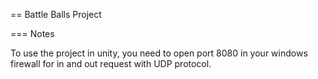 == Battle Balls Project

=== Notes

To use the project in unity, you need to open port 8080 in your windows firewall for in and out request with UDP protocol.

